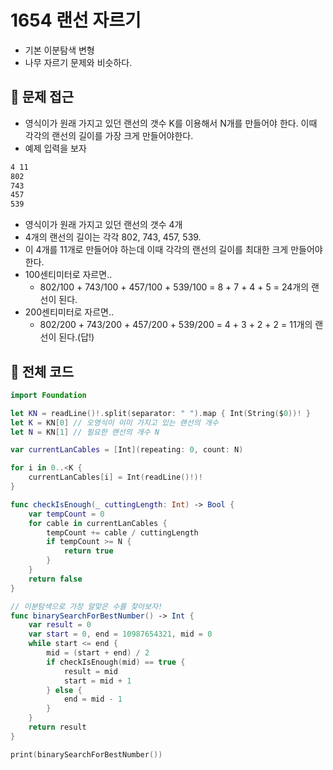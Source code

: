 # 1654 랜선 자르기
- 기본 이분탐색 변형
- 나무 자르기 문제와 비슷하다.

## 🍎 문제 접근
- 영식이가 원래 가지고 있던 랜선의 갯수 K를 이용해서 N개를 만들어야 한다. 이때 각각의 랜선의 길이를 가장 크게 만들어야한다.
- 예제 입력을 보자
```bash
4 11
802
743
457
539
```
- 영식이가 원래 가지고 있던 랜선의 갯수 4개
- 4개의 랜선의 길이는 각각 802, 743, 457, 539.
- 이 4개를 11개로 만들어야 하는데 이때 각각의 랜선의 길이를 최대한 크게 만들어야 한다.
- 100센티미터로 자르면..
    - 802/100 + 743/100 + 457/100 + 539/100 = 8 + 7 + 4 + 5 = 24개의 랜선이 된다.
- 200센티미터로 자르면..
    - 802/200 + 743/200 + 457/200 + 539/200 = 4 + 3 + 2 + 2 = 11개의 랜선이 된다.(답!)

## 🍎 전체 코드
```swift
import Foundation

let KN = readLine()!.split(separator: " ").map { Int(String($0))! }
let K = KN[0] // 오영식이 이미 가지고 있는 랜선의 개수
let N = KN[1] // 필요한 랜선의 개수 N

var currentLanCables = [Int](repeating: 0, count: N)

for i in 0..<K {
    currentLanCables[i] = Int(readLine()!)!
}

func checkIsEnough(_ cuttingLength: Int) -> Bool {
    var tempCount = 0
    for cable in currentLanCables {
        tempCount += cable / cuttingLength
        if tempCount >= N {
            return true
        }
    }
    return false
}

// 이분탐색으로 가장 알맞은 수를 찾아보자!
func binarySearchForBestNumber() -> Int {
    var result = 0
    var start = 0, end = 10987654321, mid = 0
    while start <= end {
        mid = (start + end) / 2
        if checkIsEnough(mid) == true {
            result = mid
            start = mid + 1
        } else {
            end = mid - 1
        }
    }
    return result
}

print(binarySearchForBestNumber())
```


